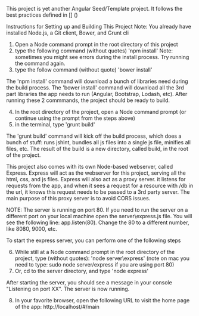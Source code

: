This project is yet another Angular Seed/Template project. It follows the best practices defined in [] ()


Instructions for Setting up and Building This Project
Note: You already have installed Node.js, a Git client, Bower, and Grunt cli

1) Open a Node command prompt in the root directory of this project
2) type the following command (without quotes) 'npm install'
   Note: sometimes you might see errors during the install process. Try running the command again. 
3) type the follow command (without quote) 'bower install'

The 'npm install' command will download a bunch of libraries need during the build process. The 'bower install' command
will download all the 3rd part libraries the app needs to run (Angular, Bootstrap, Lodash, etc). After running these 2 
commmands, the project should be ready to build.

4) In the root directory of the project, open a Node command prompt (or continue using the prompt from the steps above)
5) in the terminal, type 'grunt build'

The 'grunt build' command will kick off the build process, which does a bunch of stuff: runs jshint, bundles all js files
into a single js file, minifies all files, etc. The result of the build is a new directory, called build, in the root of 
the project. 

This project also comes with its own Node-based webserver, called Express. Express will act as the webserver for this
project, serving all the html, css, and js files. Express will also act as a proxy server. it listens for requests from 
the app, and when it sees a request for a resource with /db in the url, it knows this request needs to be passed to 
a 3rd party server. The main purpose of this proxy server is to avoid CORS issues. 

NOTE: The server is running on port 80. If you need to run the server on a different port on your local machine
open the server\express.js file. You will see the following line: app.listen(80). Change the 80 to a different number,
like 8080, 9000, etc.

To start the express server, you can perform one of the following steps

6) While still at a Node command prompt in the root directory of the project, type (without quotes):
   'node server\express'  (note on mac you need to type: sudo node server/express if you are using port 80)
7) Or, cd to the server directory, and type 'node express'

After starting the server, you should see a message in your console "Listening on port XX". The server is now running.

8) In your favorite browser, open the following URL to visit the home page of the app:
    http://localhost/#/main